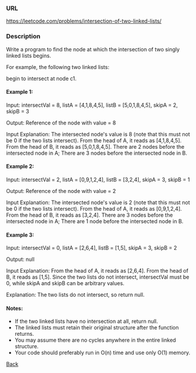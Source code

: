 ### URL

https://leetcode.com/problems/intersection-of-two-linked-lists/
### Description


Write a program to find the node at which the intersection of two singly linked lists begins.

For example, the following two linked lists:


begin to intersect at node c1.

 

#### Example 1:


Input: intersectVal = 8, listA = [4,1,8,4,5], listB = [5,0,1,8,4,5], skipA = 2, skipB = 3

Output: Reference of the node with value = 8

Input Explanation: The intersected node's value is 8 (note that this must not be 0 if the two lists intersect). From the head of A, it reads as [4,1,8,4,5]. From the head of B, it reads as [5,0,1,8,4,5]. There are 2 nodes before the intersected node in A; There are 3 nodes before the intersected node in B.
 

#### Example 2:


Input: intersectVal = 2, listA = [0,9,1,2,4], listB = [3,2,4], skipA = 3, skipB = 1

Output: Reference of the node with value = 2

Input Explanation: The intersected node's value is 2 (note that this must not be 0 if the two lists intersect). From the head of A, it reads as [0,9,1,2,4]. From the head of B, it reads as [3,2,4]. There are 3 nodes before the intersected node in A; There are 1 node before the intersected node in B.
 

#### Example 3:


Input: intersectVal = 0, listA = [2,6,4], listB = [1,5], skipA = 3, skipB = 2

Output: null

Input Explanation: From the head of A, it reads as [2,6,4]. From the head of B, it reads as [1,5]. Since the two lists do not intersect, intersectVal must be 0, while skipA and skipB can be arbitrary values.

Explanation: The two lists do not intersect, so return null.
 

#### Notes:

* If the two linked lists have no intersection at all, return null.
* The linked lists must retain their original structure after the function returns.
* You may assume there are no cycles anywhere in the entire linked structure.
* Your code should preferably run in O(n) time and use only O(1) memory.

[Back](readme.md)